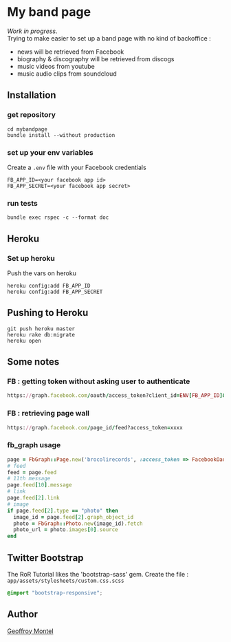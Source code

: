# My band page

*Work in progress*.  
Trying to make easier to set up a band page with no kind of backoffice :  
- news will be retrieved from Facebook  
- biography & discography will be retrieved from discogs  
- music videos from youtube  
- music audio clips from soundcloud 

## Installation

### get repository
```
cd mybandpage
bundle install --without production
```

### set up your env variables 
Create a `.env` file with your Facebook credentials
```
FB_APP_ID=<your facebook app id>
FB_APP_SECRET=<your facebook app secret>
```

### run tests
```
bundle exec rspec -c --format doc
```

## Heroku

### Set up heroku
Push the vars on heroku
```
heroku config:add FB_APP_ID
heroku config:add FB_APP_SECRET
```

## Pushing to Heroku

```
git push heroku master
heroku rake db:migrate
heroku open
```

## Some notes

### FB : getting token without asking user to authenticate

```ruby
https://graph.facebook.com/oauth/access_token?client_id=ENV[FB_APP_ID]&client_secret=ENV[FB_APP_SECRET]&grant_type=client_credentials
```

### FB : retrieving page wall

```ruby
https://graph.facebook.com/page_id/feed?access_token=xxxx
```

### fb_graph usage
```ruby
page = FbGraph::Page.new('brocolirecords', :access_token => FacebookOauthEndpoint.token)
# feed
feed = page.feed
# 11th message
page.feed[10].message
# link
page.feed[2].link
# image
if page.feed[2].type == "photo" then
  image_id = page.feed[2].graph_object_id
  photo = FbGraph::Photo.new(image_id).fetch
  photo_url = photo.images[0].source
end

```

## Twitter Bootstrap
The RoR Tutorial likes the 'bootstrap-sass' gem.
Create the file : `app/assets/stylesheets/custom.css.scss`
```scss
@import "bootstrap-responsive";
```


## Author
[Geoffroy Montel](https://github.com/geoffroymontel)

